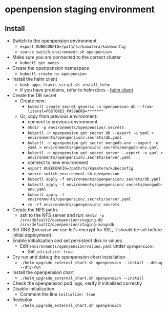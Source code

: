 # openpension staging environment

## Install

* Switch to the openpension environment
  * `export KUBECONFIG=/path/to/kamatera/kubeconfig`
  * `source switch_environment.sh openpension`
* Make sure you are connected to the correct cluster
  * `kubectl get nodes`
* Create the openpension namespace
  * `kubectl create ns openpension`
* Install the helm client
  * `bash apps_travis_script.sh install_helm`
  * if you have problems, refer to helm docs - [helm client](https://docs.helm.sh/using_helm/#installing-the-helm-client)
* Create the DB secret
  * Create new:
    * `kubectl create secret generic -n openpension db --from-literal=POSTGRES_PASSWORD=*******`
  * Or, copy from previous environment:
    * connect to previous environment
    * `mkdir -p environments/openpension/.secrets`
    * `kubectl -n openpension get secret db --export -o yaml > environments/openpension/.secrets/db.yaml`
    * `kubectl -n openpension get secret mongodb-env --export -o yaml > environments/openpension/.secrets/mongodb-env.yaml`
    * `kubectl -n openpension get secret server --export -o yaml > environments/openpension/.secrets/server.yaml`
    * connect to new environment
    * `export KUBECONFIG=/path/to/kamatera/kubeconfig`
    * `source switch_environment.sh openpension`
    * `kubectl apply -f environments/openpension/.secrets/db.yaml`
    * `kubectl apply -f environments/openpension/.secrets/mongodb-env.yaml`
    * `kubectl apply -f environments/openpension/.secrets/server.yaml`
    * `rm -rf environments/openpension/.secrets`
* Create the NFS paths
  * ssh to the NFS server and run: `mkdir -p /srv/default2/openpension/staging-db /srv/default2/openpension/staging-mongodb`
* Set DNS (because we use let's encrypt for SSL, it should be set before initial deployment)
* Enable initialization and set persistent disk in values
  * Edit `environments/openpension/values.yaml` under `openpension:`
    * Set `initialize: true`
* Dry run and debug the openpension chart installation
  * `./helm_upgrade_external_chart.sh openpension --install --debug --dry-run`
* Install the openpension chart
  * `./helm_upgrade_external_chart.sh openpension --install`
* Check the openpension pod logs, verify it initialized correctly
* Disable initialization
  * Comment the line `initialize: true`
* Redeploy
  * `./helm_upgrade_external_chart.sh openpension`
